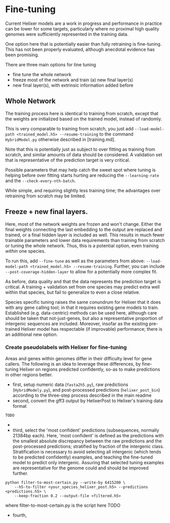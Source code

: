 # Fine-tuning
Current Helixer models are a work in progress and performance
in practice can be lower for some targets, 
particularly where no proximal high quality 
genomes were sufficiently represented in the training data.

One option here that is potentially easier than fully retraining
is fine-tuning. This has not been properly evaluated, although
anecdotal evidence has been promising.

There are three main options for tine tuning
- fine tune the whole network
- freeze most of the network and train (a) new final layer(s)
- new final layer(s), with extrinsic information added before

## Whole Network
The training process here is identical to training from scratch,
except that the weights are initialized based on the trained model,
instead of randomly.

This is very comparable to training from scratch, you just add
`--load-model-path <trained_model.h5> --resume-training`
to the command `HybridModel.py` otherwise described in [training.md].

Note that this is potentially just as subject to over fitting
as training from scratch, and similar amounts of data should be
considered. A validation set that is representative of the prediction
target is very critical. 

Possible parameters that may help catch the sweet spot where
tuning is helping before over fitting starts hurting are
reducing the `--learning-rate` and the `--check-every-nth-batch`.

While simple, and requiring slightly less training time;
the advantages over retraining from scratch may be limited. 

## Freeze + new final layers.
Here, most of the network weights are frozen and won't change. 
Either the final weights connecting the last embedding to the 
output are replaced and trained, or a final hidden layer is included as well.
This results in much fewer trainable parameters and lower data
requirements than training from scratch or tuning the whole
network. Thus, this is a potential option, even training _within_
one species. 

To run this, add `--fine-tune` as well as the parameters from above:
`--load-model-path <trained_model.h5> --resume-training`. Further,
you can include `--post-coverage-hidden-layer` to allow for a potentially
more complex fit. 

As before, data quality and that the data represents the prediction
target is critical. A training + validation set from one species
may predict extra well within that species, but fail to generalize
to even a close relative. 

Species specific tuning raises the same conundrum for Helixer that it does with 
any gene calling tool; in that it requires existing gene models
to train. Established (e.g. data-centric) methods can be used here, although care
should be taken that not-just-genes, but also a representative
proportion of intergenic sequences are included. Moreover, insofar
as the existing pre-trained Helixer model has respectable (if improvable)
performance; there is an additional new option. 

### Create pseudolabels with Helixer for fine-tuning
Areas and genes within genomes differ in their difficulty level
for gene callers. The following is an idea to leverage these differences,
by fine-tuning Helixer on regions predicted confidently, so-as to make
predictions in other regions better. 

- first, setup numeric data (`fasta2h5.py`), 
  raw predictions (`HybridModely.py`), and post-processed predictions 
  (`helixer_post_bin`) according to the three-step process described in 
  the main readme
- second, convert the gff3 output by HelixerPost to Helixer's training
  data format

```commandline
TODO
```
- 
- third, select the 'most confident' predictions (subsequences, normally 21384bp each). 
  Here, 'most confident' is defined
  as the predictions with the smallest absolute discrepancy between the
  raw predictions and the post-processed predictions; stratified by fraction
  of the intergenic class. Stratification is necessary to avoid selecting 
  all intergenic (which tends to be predicted confidently) examples, and 
  teaching the fine-tuned model to predict only intergenic. Assuring that 
  selected tuning examples are representative for the genome could and should
  be improved further.

```
python filter-to-most-certain.py --write-by 6415200 \
    --h5-to-filter <your_species_helixer_post.h5> --predictions <predictions.h5> \
    --keep-fraction 0.2 --output-file <filtered.h5>
```

where filter-to-most-certain.py is the script here TODO

- fourth,
  